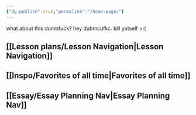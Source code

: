 ```yaml
---
{"dg-publish":true,"permalink":"/home-page/"}
---
```


what about this dumbfuck? hey dubmcufkc. kill yotself >:(
## [[Lesson plans/Lesson Navigation\|Lesson Navigation]]
## [[Inspo/Favorites of all time\|Favorites of all time]]
## [[Essay/Essay Planning Nav\|Essay Planning Nav]]

